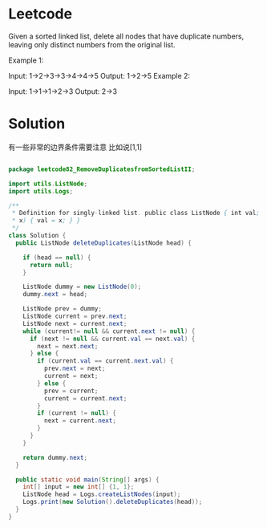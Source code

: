 # Leetcode

Given a sorted linked list, delete all nodes that have duplicate numbers, leaving only distinct numbers from the original list.

Example 1:

Input: 1->2->3->3->4->4->5
Output: 1->2->5
Example 2:

Input: 1->1->1->2->3
Output: 2->3

# Solution

有一些非常的边界条件需要注意
比如说[1,1]


```java

package leetcode82_RemoveDuplicatesfromSortedListII;

import utils.ListNode;
import utils.Logs;

/**
 * Definition for singly-linked list. public class ListNode { int val; ListNode next; ListNode(int
 * x) { val = x; } }
 */
class Solution {
  public ListNode deleteDuplicates(ListNode head) {

    if (head == null) {
      return null;
    }

    ListNode dummy = new ListNode(0);
    dummy.next = head;

    ListNode prev = dummy;
    ListNode current = prev.next;
    ListNode next = current.next;
    while (current!= null && current.next != null) {
      if (next != null && current.val == next.val) {
        next = next.next;
      } else {
        if (current.val == current.next.val) {
          prev.next = next;
          current = next;
        } else {
          prev = current;
          current = current.next;
        }
        if (current != null) {
          next = current.next;
        }
      }
    }

    return dummy.next;
  }

  public static void main(String[] args) {
    int[] input = new int[] {1, 1};
    ListNode head = Logs.createListNodes(input);
    Logs.print(new Solution().deleteDuplicates(head));
  }
}

```
